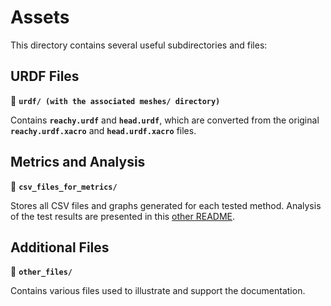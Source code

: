 # Assets

This directory contains several useful subdirectories and files:

## URDF Files
📂 **`urdf/ (with the associated meshes/ directory)`**

Contains **`reachy.urdf`** and **`head.urdf`**, which are converted from the original **`reachy.urdf.xacro`** and **`head.urdf.xacro`** files.
## Metrics and Analysis
📂 **`csv_files_for_metrics/`**

Stores all CSV files and graphs generated for each tested method.
Analysis of the test results are presented in this [other README](./docs/report/README.md).
## Additional Files
📂 **`other_files/`**

Contains various files used to illustrate and support the documentation.

